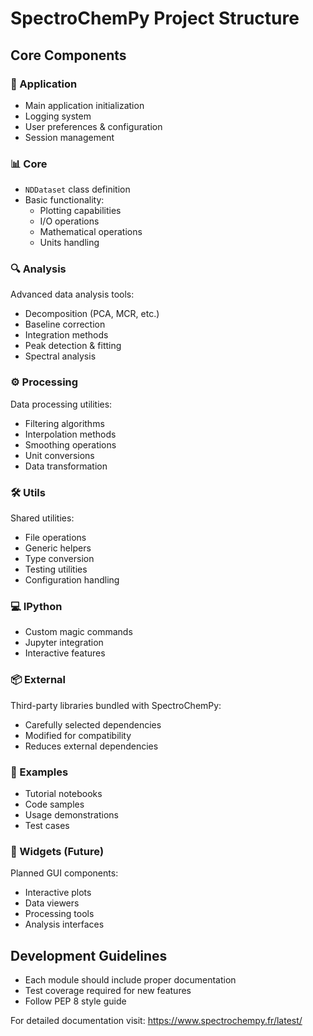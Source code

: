 # SpectroChemPy Project Structure

## Core Components

### 📱 Application

- Main application initialization
- Logging system
- User preferences & configuration
- Session management

### 📊 Core

- `NDDataset` class definition
- Basic functionality:
    - Plotting capabilities
    - I/O operations
    - Mathematical operations
    - Units handling

### 🔍 Analysis

Advanced data analysis tools:

- Decomposition (PCA, MCR, etc.)
- Baseline correction
- Integration methods
- Peak detection & fitting
- Spectral analysis

### ⚙️ Processing

Data processing utilities:

- Filtering algorithms
- Interpolation methods
- Smoothing operations
- Unit conversions
- Data transformation

### 🛠️ Utils

Shared utilities:

- File operations
- Generic helpers
- Type conversion
- Testing utilities
- Configuration handling

### 💻 IPython

- Custom magic commands
- Jupyter integration
- Interactive features

### 📦 External

Third-party libraries bundled with SpectroChemPy:

- Carefully selected dependencies
- Modified for compatibility
- Reduces external dependencies

### 📝 Examples

- Tutorial notebooks
- Code samples
- Usage demonstrations
- Test cases

### 🎨 Widgets (Future)

Planned GUI components:

- Interactive plots
- Data viewers
- Processing tools
- Analysis interfaces

## Development Guidelines

- Each module should include proper documentation
- Test coverage required for new features
- Follow PEP 8 style guide

For detailed documentation visit: <https://www.spectrochempy.fr/latest/>
